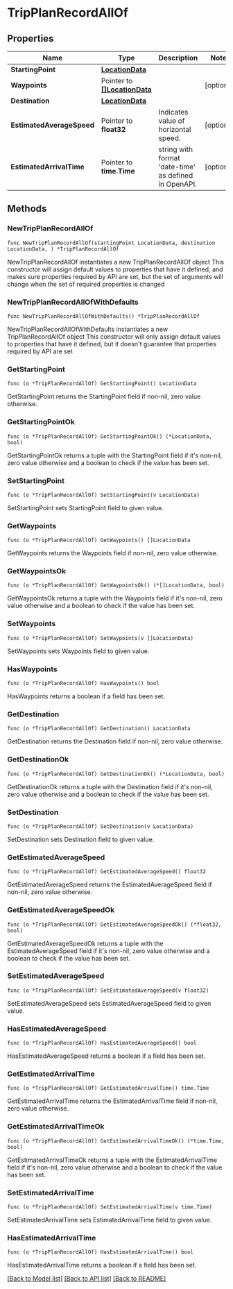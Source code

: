 # TripPlanRecordAllOf

## Properties

Name | Type | Description | Notes
------------ | ------------- | ------------- | -------------
**StartingPoint** | [**LocationData**](LocationData.md) |  | 
**Waypoints** | Pointer to [**[]LocationData**](LocationData.md) |  | [optional] 
**Destination** | [**LocationData**](LocationData.md) |  | 
**EstimatedAverageSpeed** | Pointer to **float32** | Indicates value of horizontal speed. | [optional] 
**EstimatedArrivalTime** | Pointer to **time.Time** | string with format &#39;date-time&#39; as defined in OpenAPI. | [optional] 

## Methods

### NewTripPlanRecordAllOf

`func NewTripPlanRecordAllOf(startingPoint LocationData, destination LocationData, ) *TripPlanRecordAllOf`

NewTripPlanRecordAllOf instantiates a new TripPlanRecordAllOf object
This constructor will assign default values to properties that have it defined,
and makes sure properties required by API are set, but the set of arguments
will change when the set of required properties is changed

### NewTripPlanRecordAllOfWithDefaults

`func NewTripPlanRecordAllOfWithDefaults() *TripPlanRecordAllOf`

NewTripPlanRecordAllOfWithDefaults instantiates a new TripPlanRecordAllOf object
This constructor will only assign default values to properties that have it defined,
but it doesn't guarantee that properties required by API are set

### GetStartingPoint

`func (o *TripPlanRecordAllOf) GetStartingPoint() LocationData`

GetStartingPoint returns the StartingPoint field if non-nil, zero value otherwise.

### GetStartingPointOk

`func (o *TripPlanRecordAllOf) GetStartingPointOk() (*LocationData, bool)`

GetStartingPointOk returns a tuple with the StartingPoint field if it's non-nil, zero value otherwise
and a boolean to check if the value has been set.

### SetStartingPoint

`func (o *TripPlanRecordAllOf) SetStartingPoint(v LocationData)`

SetStartingPoint sets StartingPoint field to given value.


### GetWaypoints

`func (o *TripPlanRecordAllOf) GetWaypoints() []LocationData`

GetWaypoints returns the Waypoints field if non-nil, zero value otherwise.

### GetWaypointsOk

`func (o *TripPlanRecordAllOf) GetWaypointsOk() (*[]LocationData, bool)`

GetWaypointsOk returns a tuple with the Waypoints field if it's non-nil, zero value otherwise
and a boolean to check if the value has been set.

### SetWaypoints

`func (o *TripPlanRecordAllOf) SetWaypoints(v []LocationData)`

SetWaypoints sets Waypoints field to given value.

### HasWaypoints

`func (o *TripPlanRecordAllOf) HasWaypoints() bool`

HasWaypoints returns a boolean if a field has been set.

### GetDestination

`func (o *TripPlanRecordAllOf) GetDestination() LocationData`

GetDestination returns the Destination field if non-nil, zero value otherwise.

### GetDestinationOk

`func (o *TripPlanRecordAllOf) GetDestinationOk() (*LocationData, bool)`

GetDestinationOk returns a tuple with the Destination field if it's non-nil, zero value otherwise
and a boolean to check if the value has been set.

### SetDestination

`func (o *TripPlanRecordAllOf) SetDestination(v LocationData)`

SetDestination sets Destination field to given value.


### GetEstimatedAverageSpeed

`func (o *TripPlanRecordAllOf) GetEstimatedAverageSpeed() float32`

GetEstimatedAverageSpeed returns the EstimatedAverageSpeed field if non-nil, zero value otherwise.

### GetEstimatedAverageSpeedOk

`func (o *TripPlanRecordAllOf) GetEstimatedAverageSpeedOk() (*float32, bool)`

GetEstimatedAverageSpeedOk returns a tuple with the EstimatedAverageSpeed field if it's non-nil, zero value otherwise
and a boolean to check if the value has been set.

### SetEstimatedAverageSpeed

`func (o *TripPlanRecordAllOf) SetEstimatedAverageSpeed(v float32)`

SetEstimatedAverageSpeed sets EstimatedAverageSpeed field to given value.

### HasEstimatedAverageSpeed

`func (o *TripPlanRecordAllOf) HasEstimatedAverageSpeed() bool`

HasEstimatedAverageSpeed returns a boolean if a field has been set.

### GetEstimatedArrivalTime

`func (o *TripPlanRecordAllOf) GetEstimatedArrivalTime() time.Time`

GetEstimatedArrivalTime returns the EstimatedArrivalTime field if non-nil, zero value otherwise.

### GetEstimatedArrivalTimeOk

`func (o *TripPlanRecordAllOf) GetEstimatedArrivalTimeOk() (*time.Time, bool)`

GetEstimatedArrivalTimeOk returns a tuple with the EstimatedArrivalTime field if it's non-nil, zero value otherwise
and a boolean to check if the value has been set.

### SetEstimatedArrivalTime

`func (o *TripPlanRecordAllOf) SetEstimatedArrivalTime(v time.Time)`

SetEstimatedArrivalTime sets EstimatedArrivalTime field to given value.

### HasEstimatedArrivalTime

`func (o *TripPlanRecordAllOf) HasEstimatedArrivalTime() bool`

HasEstimatedArrivalTime returns a boolean if a field has been set.


[[Back to Model list]](../README.md#documentation-for-models) [[Back to API list]](../README.md#documentation-for-api-endpoints) [[Back to README]](../README.md)


